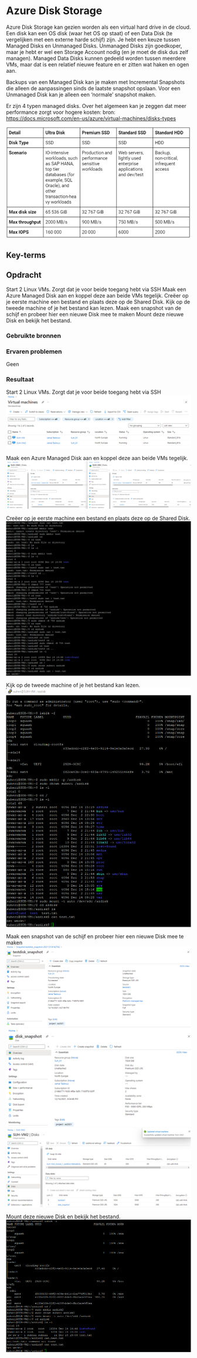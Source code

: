 # Azure Disk Storage

Azure Disk Storage kan gezien worden als een virtual hard drive in de cloud. Een disk kan een OS disk (waar het OS op staat) of een Data Disk (te vergelijken met een externe harde schijf) zijn. Je hebt een keuze tussen Managed Disks en Unmanaged Disks. Unmanaged Disks zijn goedkoper, maar je hebt er wel een Storage Account nodig (en je moet de disk dus zelf managen). Managed Data Disks kunnen gedeeld worden tussen meerdere VMs, maar dat is een relatief nieuwe feature en er zitten wat haken en ogen aan.

Backups van een Managed Disk kan je maken met Incremental Snapshots die alleen de aanpassingen sinds de laatste snapshot opslaan. Voor een Unmanaged Disk kan je alleen een ‘normale’ snapshot maken.

Er zijn 4 typen managed disks. Over het algemeen kan je zeggen dat meer performance zorgt voor hogere kosten:
bron: https://docs.microsoft.com/en-us/azure/virtual-machines/disks-types

![screenshot Desktop](../00_includes/AZ/AZ-07_01.png)

## Key-terms

## Opdracht

Start 2 Linux VMs. Zorgt dat je voor beide toegang hebt via SSH
Maak een Azure Managed Disk aan en koppel deze aan beide VMs tegelijk.
Creëer op je eerste machine een bestand en plaats deze op de Shared Disk.
Kijk op de tweede machine of je het bestand kan lezen.
Maak een snapshot van de schijf en probeer hier een nieuwe Disk mee te maken
Mount deze nieuwe Disk en bekijk het bestand. 

### Gebruikte bronnen

### Ervaren problemen

Geen

### Resultaat

Start 2 Linux VMs. Zorgt dat je voor beide toegang hebt via SSH
![screenshot Desktop](../00_includes/AZ/AZ-07_07.png)

Maak een Azure Managed Disk aan en koppel deze aan beide VMs tegelijk.
![screenshot Desktop](../00_includes/AZ/AZ-07_02.png)

Creëer op je eerste machine een bestand en plaats deze op de Shared Disk.
![screenshot Desktop](../00_includes/AZ/AZ-07_03.png)

Kijk op de tweede machine of je het bestand kan lezen.
![screenshot Desktop](../00_includes/AZ/AZ-07_001.png)

Maak een snapshot van de schijf en probeer hier een nieuwe Disk mee te maken
![screenshot Desktop](../00_includes/AZ/AZ-07_08.png)
![screenshot Desktop](../00_includes/AZ/AZ-07_09.png)
![screenshot Desktop](../00_includes/AZ/AZ-07_10.png)

Mount deze nieuwe Disk en bekijk het bestand. 
![screenshot Desktop](../00_includes/AZ/AZ-07_11.png)